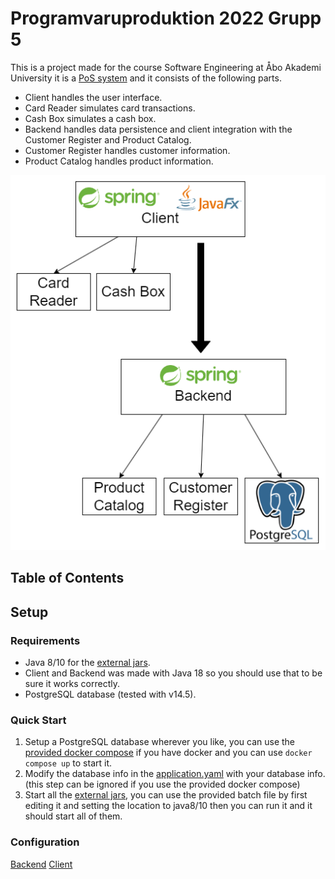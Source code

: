 # Programvaruproduktion 2022 Grupp 5 <!-- omit in toc -->  

This is a project made for the course Software Engineering at Åbo Akademi University it is a [PoS system](https://en.wikipedia.org/wiki/Point_of_sale) and it consists of the following parts.  

- Client handles the user interface.  
- Card Reader simulates card transactions.  
- Cash Box simulates a cash box.  
- Backend handles data persistence and client integration with the Customer Register and Product Catalog.  
- Customer Register handles customer information.  
- Product Catalog handles product information.  

![System diagram](docs/diagram/pvpgrp5%20system%20diagram.png)

## Table of Contents <!-- omit in toc -->  

## Setup  

### Requirements  

- Java 8/10 for the [external jars](/Jars/).  
- Client and Backend was made with Java 18 so you should use that to be sure it works correctly.  
- PostgreSQL database (tested with v14.5).

### Quick Start  

1. Setup a PostgreSQL database wherever you like, you can use the [provided docker compose](/backend/database/compose.yaml) if you have docker and you can use `docker compose up` to start it.    
2. Modify the database info in the [application.yaml](/backend/src/main/resources/application.yaml) with your database info. (this step can be ignored if you use the provided docker compose)
3. Start all the [external jars](/Jars/), you can use the provided batch file by first editing it and setting the location to java8/10 then you can run it and it should start all of them.

### Configuration  

[Backend](/docs/backend.md)
[Client](/docs/client.md)